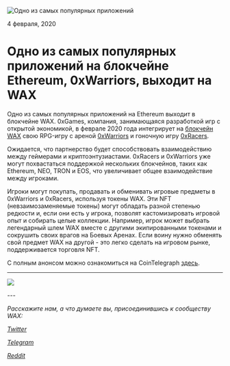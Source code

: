 ﻿![Одно из самых популярных приложений](https://i.imgur.com/D5xGKUX.png)

4 февраля, 2020

**Одно из самых популярных приложений на блокчейне Ethereum, 0xWarriors, выходит на WAX**
===========================================================================================

Одно из самых популярных приложений на Ethereum выходит в блокчейне WAX. 0xGames, компания, занимающаяся разработкой игр с открытой экономикой, в феврале 2020 года интегрирует на [блокчейн WAX](https://wax.io/) свою RPG-игру с ареной [0xWarriors](https://0xwarriors.com/?utm_source=cointelegraph&utm_medium=referral&utm_campaign=WAX-to-WR) и гоночную игру [0xRacers](https://0xracers.com/?utm_source=cointelegraph&utm_medium=referral&utm_campaign=WAX-to-WR).

Ожидается, что партнерство будет способствовать взаимодействию между геймерами и криптоэнтузиастами. 0xRacers и 0xWarriors уже могут похвастаться поддержкой нескольких блокчейнов, таких как Ethereum, NEO, TRON и EOS, что увеличивает общее взаимодействие между игроками.

Игроки могут покупать, продавать и обменивать игровые предметы в 0xWarriors и 0xRacers, используя токены WAX. Эти NFT (невзаимозаменяемые токены) могут обладать разной степенью редкости и, если они есть у игрока, позволят кастомизировать игровой опыт и собирать целые коллекции. Например, игрок может выбрать легендарный шлем WAX вместе с другими экипированными токенами и сокрушить своих врагов на Боевых Аренах. Если воину нужно обменять свой предмет WAX на другой - это легко сделать на игровом рынке, поддерживается торговля NFT.

С полным анонсом можно ознакомиться на CoinTelegraph [здесь](https://cointelegraph.com/press-releases/open-economy-developers-integrate-wax-blockchain).

****

![](https://i.imgur.com/DpLnqrK.png)

*---*

*Расскажите нам, а что думаете вы, присоединившись к сообществу WAX:*

[*Twitter*](https://go.wax.io/Twitter)

[*Telegram*](https://go.wax.io/Telegram)

[*Reddit*](https://go.wax.io/Reddit)

